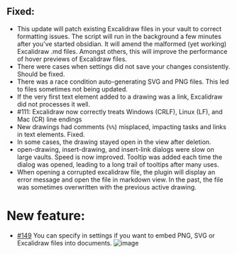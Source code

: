 ## Fixed:
- This update will patch existing Excalidraw files in your vault to correct formatting issues. The script will run in the background a few minutes after you've started obsidian. It will amend the malformed (yet working) Excalidraw .md files. Amongst others, this will improve the performance of hover previews of Excalidraw files.
- There were cases when settings did not save your changes consistently. Should be fixed.
- There was a race condition auto-generating SVG and PNG files. This led to files sometimes not being updated. 
- If the very first text element added to a drawing was a link, Excalidraw did not processes it well. 
- #111: Excalidraw now correctly treats Windows (CRLF), Linux (LF), and Mac (CR) line endings
- New drawings had comments (`%%`) misplaced, impacting tasks and links in text elements. Fixed.
- In some cases, the drawing stayed open in the view after deletion.
- open-drawing, insert-drawing, and insert-link dialogs were slow on large vaults. Speed is now improved. Tooltip was added each time the dialog was opened, leading to a long trail of tooltips after many uses.
- When opening a corrupted excalidraw file, the plugin will display an error message and open the file in markdown view. In the past, the file was sometimes overwritten with the previous active drawing.

# New feature:
- [#149](https://github.com/zsviczian/obsidian-excalidraw-plugin/issues/149) You can specify in settings if you want to embed PNG, SVG or Excalidraw files into documents.
![image](https://user-images.githubusercontent.com/14358394/134781370-3edcfc6b-11ab-4746-83b0-255cca7863c6.png)
